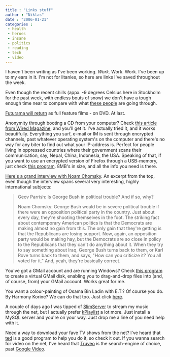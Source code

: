 ```yaml
---
title : "Links stuff"
author : "Niklas"
date : "2006-01-21"
categories : 
 - health
 - heroes
 - insane
 - politics
 - reading
 - tech
 - video
---
```


I haven't been writing as I've been working. _Work_. Work. Work. I've been up to my ears in it. I'm not for litanies, so here are links I've saved throughout the week.

Even though the recent chills (appx. -9 degrees Celsius here in Stockholm for the past week, with endless bouts of snow) we don't have a tough enough time near to compare with what [these people](http://www.iht.com/articles/2006/01/20/news/russia.php) are going through.

[Futurama will return](http://digg.com/movies/Futurama_to_return_in_DVD_form_) as full feature films - on DVD. At last.

Anonymity through booting a CD from your computer? Check [this article from Wired Magazine](http://www.wired.com/news/technology/internet/0,70017-0.html), and you'll get it. I've actually tried it, and it works beautifully. Everything you surf, e-mail or IM is sent through encrypted channels, past whatever operating system's on the computer and there's no way for any biter to find out what your IP-address is. Perfect for people living in oppressed countries where their government scans their communication, say, Nepal, China, Indonesia, the USA. Speaking of that, if you want to use an encrypted version of Firefox through a USB-memory, just check [this program](http://www.freehaven.net/~arrakis/torpark.html). 8MB's in size, and all the info you need is there.

[Here's a grand interview with Noam Chomsky](http://www.afterdowningstreet.org/?q=node/6801). An excerpt from the top, even though the interview spans several very interesting, highly international subjects:

> Geov Parrish: Is George Bush in political trouble? And if so, why?
> 
> Noam Chomsky: George Bush would be in severe political trouble if there were an opposition political party in the country. Just about every day, they're shooting themselves in the foot. The striking fact about contemporary American politics is that the Democrats are making almost no gain from this. The only gain that they're getting is that the Republicans are losing support. Now, again, an opposition party would be making hay, but the Democrats are so close in policy to the Republicans that they can't do anything about it. When they try to say something about Iraq, George Bush turns back to them, or Karl Rove turns back to them, and says, "How can you criticize it? You all voted for it." And, yeah, they're basically correct.

You've got a GMail account and are running Windows? Check [this program](http://www.viksoe.dk/code/gmail.htm) to create a virtual GMail disk, enabling you to drag-and-drop files into (and, of course, from) your GMail account. Works great for me.

You want a colour-painting of Osama Bin Ladin with E.T.? Of course you do. By Harmony Korine? We can do that too. Just click [here](http://www.iconoclastusa.com/store/product.asp?id=1511).

A couple of days ago I was tipped of [SlimServer](http://www.slimdevices.com/pi_features.html) to stream my music through the net, but I actually prefer [kPlaylist](http://www.kplaylist.net) a lot more. Just install a MySQL server and you're on your way. Just drop me a line of you need help with it.

Need a way to download your fave TV shows from the net? I've heard that [ted](http://www.rulecam.net/ted) is a good program to help you do it, so check it out. If you wanna search for video on the net, I've heard that [Truveo](http://www.truveo.com) is the search-engine of choice, past [Google Video](http://video.google.com).
